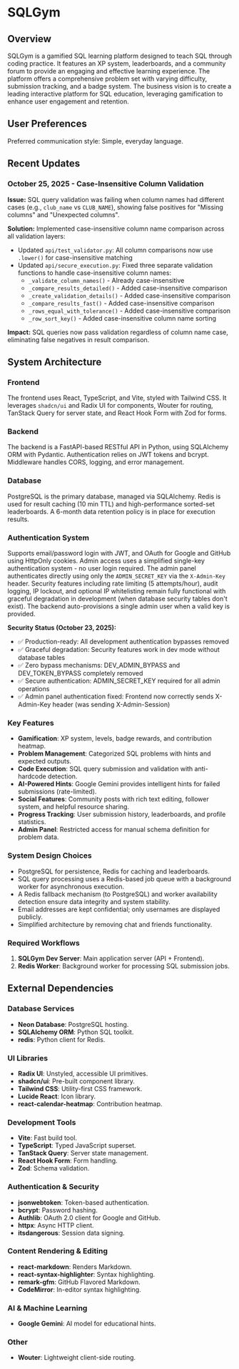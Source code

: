 # SQLGym

## Overview
SQLGym is a gamified SQL learning platform designed to teach SQL through coding practice. It features an XP system, leaderboards, and a community forum to provide an engaging and effective learning experience. The platform offers a comprehensive problem set with varying difficulty, submission tracking, and a badge system. The business vision is to create a leading interactive platform for SQL education, leveraging gamification to enhance user engagement and retention.

## User Preferences
Preferred communication style: Simple, everyday language.

## Recent Updates

### October 25, 2025 - Case-Insensitive Column Validation
**Issue:** SQL query validation was failing when column names had different cases (e.g., `club_name` vs `CLUB_NAME`), showing false positives for "Missing columns" and "Unexpected columns".

**Solution:** Implemented case-insensitive column name comparison across all validation layers:
- Updated `api/test_validator.py`: All column comparisons now use `.lower()` for case-insensitive matching
- Updated `api/secure_execution.py`: Fixed three separate validation functions to handle case-insensitive column names:
  - `_validate_column_names()` - Already case-insensitive
  - `_compare_results_detailed()` - Added case-insensitive comparison
  - `_create_validation_details()` - Added case-insensitive comparison
  - `_compare_results_fast()` - Added case-insensitive comparison
  - `_rows_equal_with_tolerance()` - Added case-insensitive comparison
  - `_row_sort_key()` - Added case-insensitive column name sorting

**Impact:** SQL queries now pass validation regardless of column name case, eliminating false negatives in result comparison.

## System Architecture
### Frontend
The frontend uses React, TypeScript, and Vite, styled with Tailwind CSS. It leverages `shadcn/ui` and Radix UI for components, Wouter for routing, TanStack Query for server state, and React Hook Form with Zod for forms.

### Backend
The backend is a FastAPI-based RESTful API in Python, using SQLAlchemy ORM with Pydantic. Authentication relies on JWT tokens and bcrypt. Middleware handles CORS, logging, and error management.

### Database
PostgreSQL is the primary database, managed via SQLAlchemy. Redis is used for result caching (10 min TTL) and high-performance sorted-set leaderboards. A 6-month data retention policy is in place for execution results.

### Authentication System
Supports email/password login with JWT, and OAuth for Google and GitHub using HttpOnly cookies. Admin access uses a simplified single-key authentication system - no user login required. The admin panel authenticates directly using only the `ADMIN_SECRET_KEY` via the `X-Admin-Key` header. Security features including rate limiting (5 attempts/hour), audit logging, IP lockout, and optional IP whitelisting remain fully functional with graceful degradation in development (when database security tables don't exist). The backend auto-provisions a single admin user when a valid key is provided.

**Security Status (October 23, 2025):**
- ✅ Production-ready: All development authentication bypasses removed
- ✅ Graceful degradation: Security features work in dev mode without database tables
- ✅ Zero bypass mechanisms: DEV_ADMIN_BYPASS and DEV_TOKEN_BYPASS completely removed
- ✅ Secure authentication: ADMIN_SECRET_KEY required for all admin operations
- ✅ Admin panel authentication fixed: Frontend now correctly sends X-Admin-Key header (was sending X-Admin-Session)

### Key Features
-   **Gamification**: XP system, levels, badge rewards, and contribution heatmap.
-   **Problem Management**: Categorized SQL problems with hints and expected outputs.
-   **Code Execution**: SQL query submission and validation with anti-hardcode detection.
-   **AI-Powered Hints**: Google Gemini provides intelligent hints for failed submissions (rate-limited).
-   **Social Features**: Community posts with rich text editing, follower system, and helpful resource sharing.
-   **Progress Tracking**: User submission history, leaderboards, and profile statistics.
-   **Admin Panel**: Restricted access for manual schema definition for problem data.

### System Design Choices
-   PostgreSQL for persistence, Redis for caching and leaderboards.
-   SQL query processing uses a Redis-based job queue with a background worker for asynchronous execution.
-   A Redis fallback mechanism (to PostgreSQL) and worker availability detection ensure data integrity and system stability.
-   Email addresses are kept confidential; only usernames are displayed publicly.
-   Simplified architecture by removing chat and friends functionality.

### Required Workflows
1.  **SQLGym Dev Server**: Main application server (API + Frontend).
2.  **Redis Worker**: Background worker for processing SQL submission jobs.

## External Dependencies
### Database Services
-   **Neon Database**: PostgreSQL hosting.
-   **SQLAlchemy ORM**: Python SQL toolkit.
-   **redis**: Python client for Redis.

### UI Libraries
-   **Radix UI**: Unstyled, accessible UI primitives.
-   **shadcn/ui**: Pre-built component library.
-   **Tailwind CSS**: Utility-first CSS framework.
-   **Lucide React**: Icon library.
-   **react-calendar-heatmap**: Contribution heatmap.

### Development Tools
-   **Vite**: Fast build tool.
-   **TypeScript**: Typed JavaScript superset.
-   **TanStack Query**: Server state management.
-   **React Hook Form**: Form handling.
-   **Zod**: Schema validation.

### Authentication & Security
-   **jsonwebtoken**: Token-based authentication.
-   **bcrypt**: Password hashing.
-   **Authlib**: OAuth 2.0 client for Google and GitHub.
-   **httpx**: Async HTTP client.
-   **itsdangerous**: Session data signing.

### Content Rendering & Editing
-   **react-markdown**: Renders Markdown.
-   **react-syntax-highlighter**: Syntax highlighting.
-   **remark-gfm**: GitHub Flavored Markdown.
-   **CodeMirror**: In-editor syntax highlighting.

### AI & Machine Learning
-   **Google Gemini**: AI model for educational hints.

### Other
-   **Wouter**: Lightweight client-side routing.